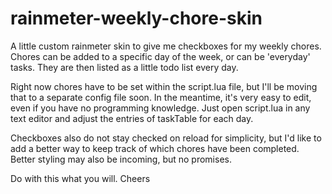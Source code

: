 # rainmeter-weekly-chore-skin

A little custom rainmeter skin to give me checkboxes for my weekly chores. Chores can be added to a specific day of the week, or can be 'everyday' tasks. They are then listed as a little todo list every day.

Right now chores have to be set within the script.lua file, but I'll be moving that to a separate config file soon. In the meantime, it's very easy to edit, even if you have no programming knowledge. Just open script.lua in any text editor and adjust the entries of taskTable for each day.

Checkboxes also do not stay checked on reload for simplicity, but I'd like to add a better way to keep track of which chores have been completed. Better styling may also be incoming, but no promises.

Do with this what you will. Cheers
